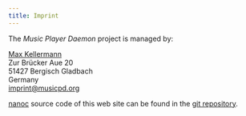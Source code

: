 ```yaml
---
title: Imprint
---
```


The *Music Player Daemon* project is managed by:

[Max Kellermann](http://max.kellermann.name/)  
Zur Brücker Aue 20  
51427 Bergisch Gladbach  
Germany  
<imprint@musicpd.org>

[nanoc](http://nanoc.ws/) source code of this web site can be found in
the [git repository](https://github.com/MusicPlayerDaemon/website).
